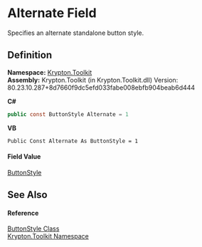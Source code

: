 # Alternate Field


Specifies an alternate standalone button style.



## Definition
**Namespace:** <a href="79d2eac2-21f4-54ff-7552-b20c33c30600.md">Krypton.Toolkit</a>  
**Assembly:** Krypton.Toolkit (in Krypton.Toolkit.dll) Version: 80.23.10.287+8d7660f9dc5efd033fabe008ebfb904beab6d444

**C#**
``` C#
public const ButtonStyle Alternate = 1
```
**VB**
``` VB
Public Const Alternate As ButtonStyle = 1
```



#### Field Value
<a href="dc1dde22-bb06-b697-47e9-715c21336b68.md">ButtonStyle</a>

## See Also


#### Reference
<a href="dc1dde22-bb06-b697-47e9-715c21336b68.md">ButtonStyle Class</a>  
<a href="79d2eac2-21f4-54ff-7552-b20c33c30600.md">Krypton.Toolkit Namespace</a>  
